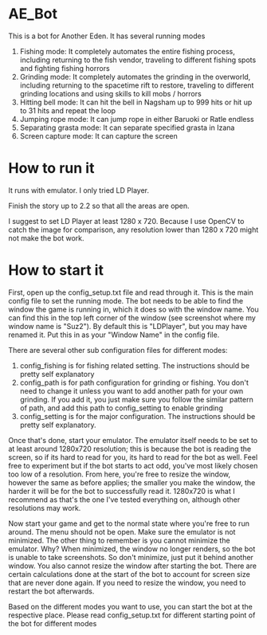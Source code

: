# AE_Bot
This is a bot for Another Eden. It has several running modes
1) Fishing mode: It completely automates the entire fishing process, including returning to the fish vendor, traveling to different fishing spots and fighting fishing horrors
2) Grinding mode: It completely automates the grinding in the overworld, including returning to the spacetime rift to restore, traveling to different grinding locations and using skills to kill mobs / horrors
3) Hitting bell mode: It can hit the bell in Nagsham up to 999 hits or hit up to 31 hits and repeat the loop
4) Jumping rope mode: It can jump rope in either Baruoki or Ratle endless
5) Separating grasta mode: It can separate specified grasta in Izana
6) Screen capture mode: It can capture the screen

# How to run it
It runs with emulator. I only tried LD Player.

Finish the story up to 2.2 so that all the areas are open.

I suggest to set LD Player at least 1280 x 720. Because I use OpenCV to catch the image for comparison, any resolution lower than 1280 x 720 might not make the bot work.

# How to start it
First, open up the config_setup.txt file and read through it. This is the main config file to set the running mode. 
The bot needs to be able to find the window the game is running in, which it does so with the window name. You can find this in the top left corner of the window (see screenshot where my window name is "Suz2"). By default this is "LDPlayer", but you may have renamed it. Put this in as your "Window Name" in the config file.

There are several other sub configuration files for different modes:
1) config_fishing is for fishing related setting. The instructions should be pretty self explanatory 
2) config_path is for path configuration for grinding or fishing. You don't need to change it unless you want to add another path for your own grinding. If you add it, you just make sure you follow the similar pattern of path, and add this path to config_setting to enable grinding
3) config_setting is for the major configuration. The instructions should be pretty self explanatory. 

Once that's done, start your emulator. The emulator itself needs to be set to at least around 1280x720 resolution; this is because the bot is reading the screen, so if its hard to read for you, its hard to read for the bot as well. Feel free to experiment but if the bot starts to act odd, you've most likely chosen too low of a resolution. From here, you're free to resize the window, however the same as before applies; the smaller you make the window, the harder it will be for the bot to successfully read it. 1280x720 is what I recommend as that's the one I've tested everything on, although other resolutions may work.

Now start your game and get to the normal state where you're free to run around. The menu should not be open. Make sure the emulator is not minimized. The other thing to remember is you cannot minimize the emulator. Why? When minimized, the window no longer renders, so the bot is unable to take screenshots. So don't minimize, just put it behind another window. You also cannot resize the window after starting the bot. There are certain calculations done at the start of the bot to account for screen size that are never done again. If you need to resize the window, you need to restart the bot afterwards.

Based on the different modes you want to use, you can start the bot at the respective place. Please read config_setup.txt for different starting point of the bot for different modes
